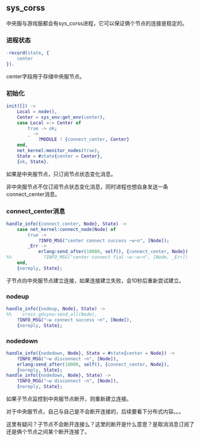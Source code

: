 ## sys_corss

中央服与游戏服都会有sys_corss进程，它可以保证俩个节点的连接是稳定的。



### 进程状态

```erlang
-record(state, {
    center
}).
```

center字段用于存储中央服节点。



### 初始化

```erlang
init([]) ->
    Local = node(),
    Center = sys_env:get_env(center),
    case Local =:= Center of
        true -> ok;
        _ ->
            ?MODULE ! {connect_center, Center}
    end,
    net_kernel:monitor_nodes(true),
    State = #state{center = Center},
    {ok, State}.
```

如果是中央服节点，只订阅节点状态变化消息。

非中央服节点不仅订阅节点状态变化消息，同时进程也想自身发送一条connect_center消息。



### connect_center消息

```erlang
handle_info({connect_center, Node}, State) ->
    case net_kernel:connect_node(Node) of
        true -> 
            ?INFO_MSG("center connect success ~w~n", [Node]);
        _Err ->
            erlang:send_after(10000, self(), {connect_center, Node})
%%            ?INFO_MSG("center connect fial ~w:~w~n", [Node, _Err])
    end,
    {noreply, State};
```

子节点向中央服节点建立连接，如果连接建立失败，会10秒后重新尝试建立。



### nodeup

```erlang
handle_info({nodeup, Node}, State) ->
%%    cross_gdsyxw:send_all(Node),
    ?INFO_MSG("~w connect success ~n", [Node]),
    {noreply, State};
```





### nodedown

```erlang
handle_info({nodedown, Node}, State = #state{center = Node}) ->
    ?INFO_MSG("~w disconnect ~n", [Node]),
    erlang:send_after(10000, self(), {connect_center, Node}),
    {noreply, State};
handle_info({nodedown, Node}, State) ->
    ?INFO_MSG("~w disconnect ~n", [Node]),
    {noreply, State};
```

如果子节点监控到中央服节点断开，则重新建立连接。

对于中央服节点，自己与自己是不会断开连接的，后续要看下分布式内容。。。



这里有疑问？子节点不会断开连接么？这里的断开是什么意思？是取消消息订阅了还是俩个节点之间某个断开连接了。

